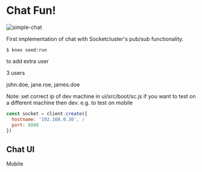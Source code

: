 # Chat Fun!

![simple-chat](assets/simple-chat640.apng)

First implementation of chat with Socketcluster's pub/sub functionality.

```
$ knex seed:run
```
to add extra user

3 users

john.doe, jane.roe, james.doe

Note: set correct ip of dev machine in ui/src/boot/sc.js if you want to test on a different machine then dev. e.g. to test on mobile

```js
const socket = client.create({
  hostname: '192.168.0.30', /
  port: 8000
})


```

## Chat UI

Mobile
